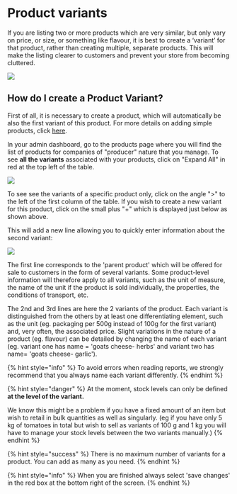 # Product variants

If you are listing two or more products which are very similar, but only vary on price, or size, or something like flavour, it is best to create a ‘variant’ for that product, rather than creating multiple, separate products. This will make the listing clearer to customers and prevent your store from becoming cluttered.

![](../../.gitbook/assets/productweightunit-price.jpg)

## How do I create a Product Variant?&#x20;

First of all, it is necessary to create a product, which will automatically be also the first variant of this product. For more details on adding simple products, click [here](products.md).&#x20;

In your admin dashboard, go to the products page where you will find the list of products for companies of "producer" nature that you manage. To see **all the variants** associated with your products, click on "Expand All" in red at the top left of the table.

![](../../.gitbook/assets/variants1.jpg)

To see see the variants of a specific product only, click on the angle ">" to the left of the first column of the table. If you wish to create a new variant for this product, click on the small plus "+" which is displayed just below as shown above.

This will add a new line allowing you to quickly enter information about the second variant:

![](../../.gitbook/assets/variants2.jpg)

The first line corresponds to the 'parent product' which will be offered for sale to customers in the form of several variants. Some product-level information will therefore apply to all variants, such as the unit of measure, the name of the unit if the product is sold individually, the properties, the conditions of transport, etc.&#x20;

The 2nd and 3rd lines are here the 2 variants of the product. Each variant is distinguished from the others by at least one differentiating element, such as the unit (eg. packaging per 500g instead of 100g for the first variant) and, very often, the associated price.  Slight variations in the nature of a product (eg. flavour) can be detailed by changing the name of each variant (eg. variant one has name = 'goats cheese- herbs' and variant two has name=  'goats cheese- garlic').&#x20;

{% hint style="info" %}
To avoid errors when reading reports, we strongly recommend that you always name each variant differently.
{% endhint %}

{% hint style="danger" %}
At the moment, stock levels can only be defined **at the level of the variant.**

We know this might be a problem if you have a fixed amount of an item but wish to retail in bulk quantities as well as singularly. (eg if you have only 5 kg of tomatoes in total but wish to sell as variants of  100 g and 1 kg you will have to manage your stock levels between the two variants manually.)
{% endhint %}

{% hint style="success" %}
There is no maximum number of variants for a product. You can add as many as you need.
{% endhint %}

{% hint style="info" %}
When you are finished always select 'save changes' in the red box at the bottom right of the screen.
{% endhint %}
